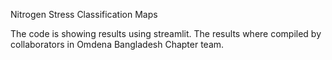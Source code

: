 Nitrogen Stress Classification Maps 

The code is showing results using streamlit.
The results where compiled by collaborators in Omdena Bangladesh Chapter team. 
